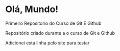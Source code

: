 # Olá, Mundo!
 Primeiro Repositorio do Curso de Git E Github

 Repositório criado durante a o curso de Git e Github
 
 Adicionei esta linha pelo site para testar
